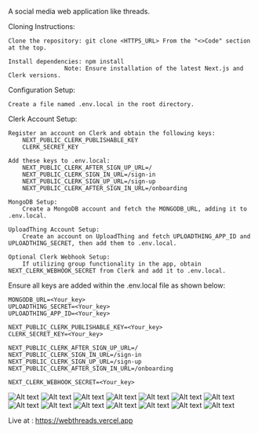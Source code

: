 A social media web application like threads.

Cloning Instructions:

    Clone the repository: git clone <HTTPS_URL> From the "<>Code" section at the top.

    Install dependencies: npm install
                    Note: Ensure installation of the latest Next.js and Clerk versions.

Configuration Setup:

    Create a file named .env.local in the root directory.

Clerk Account Setup:

    Register an account on Clerk and obtain the following keys:
        NEXT_PUBLIC_CLERK_PUBLISHABLE_KEY
        CLERK_SECRET_KEY
    
    Add these keys to .env.local:
        NEXT_PUBLIC_CLERK_AFTER_SIGN_UP_URL=/
        NEXT_PUBLIC_CLERK_SIGN_IN_URL=/sign-in
        NEXT_PUBLIC_CLERK_SIGN_UP_URL=/sign-up
        NEXT_PUBLIC_CLERK_AFTER_SIGN_IN_URL=/onboarding

    MongoDB Setup:
        Create a MongoDB account and fetch the MONGODB_URL, adding it to .env.local.

    UploadThing Account Setup:
        Create an account on UploadThing and fetch UPLOADTHING_APP_ID and UPLOADTHING_SECRET, then add them to .env.local.

    Optional Clerk Webhook Setup:
        If utilizing group functionality in the app, obtain NEXT_CLERK_WEBHOOK_SECRET from Clerk and add it to .env.local.


Ensure all keys are added within the .env.local file as shown below:

    MONGODB_URL=<Your_key>
    UPLOADTHING_SECRET=<Your_key>
    UPLOADTHING_APP_ID=<Your_key>

    NEXT_PUBLIC_CLERK_PUBLISHABLE_KEY=<Your_key>
    CLERK_SECRET_KEY=<Your_key>

    NEXT_PUBLIC_CLERK_AFTER_SIGN_UP_URL=/
    NEXT_PUBLIC_CLERK_SIGN_IN_URL=/sign-in
    NEXT_PUBLIC_CLERK_SIGN_UP_URL=/sign-up
    NEXT_PUBLIC_CLERK_AFTER_SIGN_IN_URL=/onboarding

    NEXT_CLERK_WEBHOOK_SECRET=<Your_key>

![Alt text](<readme.assets/0 (1).png>)
![Alt text](<readme.assets/0 (2).png>)
![Alt text](<readme.assets/0 (3).png>)
![Alt text](<readme.assets/0 (4).png>)
![Alt text](<readme.assets/0 (5).png>)
![Alt text](<readme.assets/0 (6).png>)
![Alt text](<readme.assets/0 (7).png>)
![Alt text](<readme.assets/0 (8).png>)
![Alt text](<readme.assets/0 (9).png>)
![Alt text](<readme.assets/0 (10).png>)
![Alt text](<readme.assets/0 (11).png>)
![Alt text](<readme.assets/0 (12).png>)
![Alt text](<readme.assets/0 (13).png>)
![Alt text](<readme.assets/0 (14).png>)

Live at : https://webthreads.vercel.app